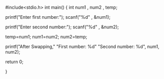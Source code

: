#include<stdio.h>
int main()
{
int num1 , num2 , temp;

printf("Enter first number:");
scanf("%d" , &num1);

printf("Enter second number:");
scanf("%d" , &num2);

temp=num1;
num1=num2;
num2=temp;

printf("After Swapping,"
"First number: %d"
"Second number: %d", num1, num2);

return 0;

}


